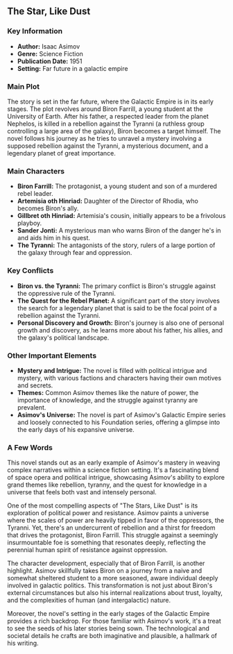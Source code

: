 ## The Star, Like Dust

### Key Information
- **Author:** Isaac Asimov
- **Genre:** Science Fiction
- **Publication Date:** 1951
- **Setting:** Far future in a galactic empire

### Main Plot
The story is set in the far future, where the Galactic Empire is in its early stages. The plot revolves around Biron Farrill, a young student at the University of Earth. After his father, a respected leader from the planet Nephelos, is killed in a rebellion against the Tyranni (a ruthless group controlling a large area of the galaxy), Biron becomes a target himself. The novel follows his journey as he tries to unravel a mystery involving a supposed rebellion against the Tyranni, a mysterious document, and a legendary planet of great importance.

### Main Characters
- **Biron Farrill:** The protagonist, a young student and son of a murdered rebel leader.
- **Artemisia oth Hinriad:** Daughter of the Director of Rhodia, who becomes Biron's ally.
- **Gillbret oth Hinriad:** Artemisia's cousin, initially appears to be a frivolous playboy.
- **Sander Jonti:** A mysterious man who warns Biron of the danger he's in and aids him in his quest.
- **The Tyranni:** The antagonists of the story, rulers of a large portion of the galaxy through fear and oppression.

### Key Conflicts
- **Biron vs. the Tyranni:** The primary conflict is Biron's struggle against the oppressive rule of the Tyranni.
- **The Quest for the Rebel Planet:** A significant part of the story involves the search for a legendary planet that is said to be the focal point of a rebellion against the Tyranni.
- **Personal Discovery and Growth:** Biron's journey is also one of personal growth and discovery, as he learns more about his father, his allies, and the galaxy's political landscape.

### Other Important Elements
- **Mystery and Intrigue:** The novel is filled with political intrigue and mystery, with various factions and characters having their own motives and secrets.
- **Themes:** Common Asimov themes like the nature of power, the importance of knowledge, and the struggle against tyranny are prevalent.
- **Asimov's Universe:** The novel is part of Asimov's Galactic Empire series and loosely connected to his Foundation series, offering a glimpse into the early days of his expansive universe.

### A Few Words

This novel stands out as an early example of Asimov's mastery in weaving complex narratives within a science fiction setting. It's a fascinating blend of space opera and political intrigue, showcasing Asimov's ability to explore grand themes like rebellion, tyranny, and the quest for knowledge in a universe that feels both vast and intensely personal.

One of the most compelling aspects of "The Stars, Like Dust" is its exploration of political power and resistance. Asimov paints a universe where the scales of power are heavily tipped in favor of the oppressors, the Tyranni. Yet, there's an undercurrent of rebellion and a thirst for freedom that drives the protagonist, Biron Farrill. This struggle against a seemingly insurmountable foe is something that resonates deeply, reflecting the perennial human spirit of resistance against oppression.

The character development, especially that of Biron Farrill, is another highlight. Asimov skillfully takes Biron on a journey from a naive and somewhat sheltered student to a more seasoned, aware individual deeply involved in galactic politics. This transformation is not just about Biron's external circumstances but also his internal realizations about trust, loyalty, and the complexities of human (and intergalactic) nature.

Moreover, the novel's setting in the early stages of the Galactic Empire provides a rich backdrop. For those familiar with Asimov's work, it's a treat to see the seeds of his later stories being sown. The technological and societal details he crafts are both imaginative and plausible, a hallmark of his writing.